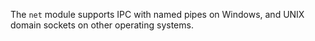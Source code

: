 
The `net` module supports IPC with named pipes on Windows, and UNIX domain
sockets on other operating systems.

